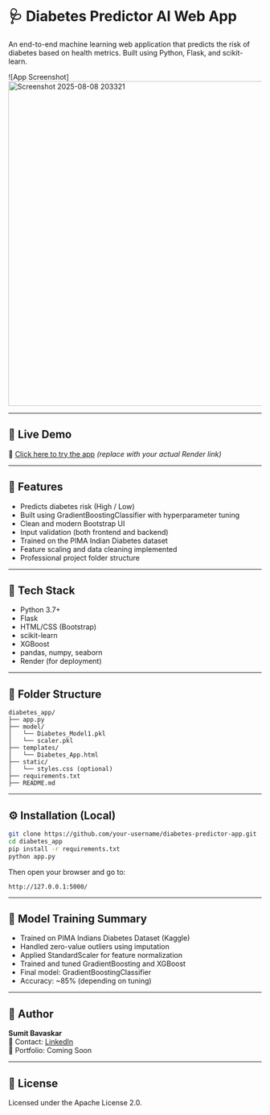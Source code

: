 
# 🩺 Diabetes Predictor AI Web App

An end-to-end machine learning web application that predicts the risk of diabetes based on health metrics. Built using Python, Flask, and scikit-learn.

![App Screenshot]<img width="1037" height="645" alt="Screenshot 2025-08-08 203321" src="https://github.com/user-attachments/assets/935ec60c-696c-414e-a31d-d78712d230a9" />


---

## 🚀 Live Demo

🔗 [Click here to try the app](https://yourappname.onrender.com) *(replace with your actual Render link)*

---

## 📌 Features

- Predicts diabetes risk (High / Low)
- Built using GradientBoostingClassifier with hyperparameter tuning
- Clean and modern Bootstrap UI
- Input validation (both frontend and backend)
- Trained on the PIMA Indian Diabetes dataset
- Feature scaling and data cleaning implemented
- Professional project folder structure

---

## 🧠 Tech Stack

- Python 3.7+
- Flask
- HTML/CSS (Bootstrap)
- scikit-learn
- XGBoost
- pandas, numpy, seaborn
- Render (for deployment)

---

## 📁 Folder Structure

```
diabetes_app/
├── app.py
├── model/
│   └── Diabetes_Model1.pkl
│   └── scaler.pkl
├── templates/
│   └── Diabetes_App.html
├── static/
│   └── styles.css (optional)
├── requirements.txt
├── README.md
```

---

## ⚙️ Installation (Local)

```bash
git clone https://github.com/your-username/diabetes-predictor-app.git
cd diabetes_app
pip install -r requirements.txt
python app.py
```

Then open your browser and go to:
```
http://127.0.0.1:5000/
```

---

## 📝 Model Training Summary

- Trained on PIMA Indians Diabetes Dataset (Kaggle)
- Handled zero-value outliers using imputation
- Applied StandardScaler for feature normalization
- Trained and tuned GradientBoosting and XGBoost
- Final model: GradientBoostingClassifier
- Accuracy: ~85% (depending on tuning)

---

## 👤 Author

**Sumit Bavaskar**  
📧 Contact: [LinkedIn](https://linkedin.com/in/sumitbavaskar)  
📂 Portfolio: Coming Soon

---

## 📜 License

Licensed under the Apache License 2.0.
